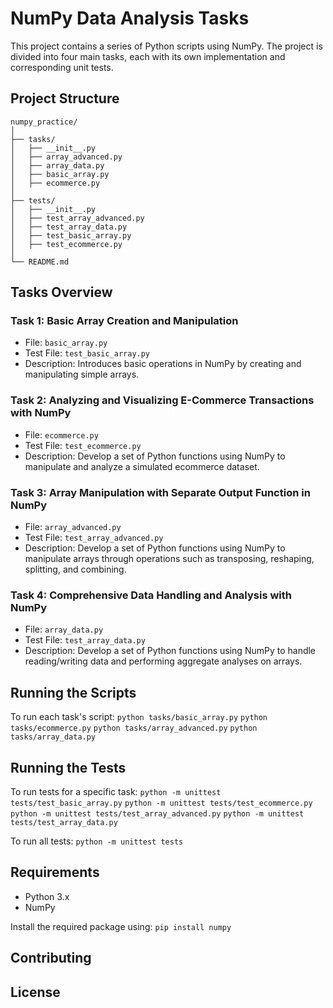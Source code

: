 # NumPy Data Analysis Tasks

This project contains a series of Python scripts using NumPy.
The project is divided into four main tasks, each with its own implementation and corresponding unit tests.

## Project Structure
```
numpy_practice/
│
├── tasks/
│   ├── __init__.py
│   ├── array_advanced.py
│   ├── array_data.py
│   ├── basic_array.py
│   ├── ecommerce.py
│
├── tests/
│   ├── __init__.py
│   ├── test_array_advanced.py
│   ├── test_array_data.py
│   ├── test_basic_array.py
│   ├── test_ecommerce.py
│
└── README.md
```

## Tasks Overview

### Task 1: Basic Array Creation and Manipulation
- File: `basic_array.py`
- Test File: `test_basic_array.py`
- Description: Introduces basic operations in NumPy by creating and manipulating simple arrays.

### Task 2: Analyzing and Visualizing E-Commerce Transactions with NumPy
- File: `ecommerce.py`
- Test File: `test_ecommerce.py`
- Description: Develop a set of Python functions using NumPy to manipulate and analyze a simulated ecommerce dataset.

### Task 3: Array Manipulation with Separate Output Function in NumPy
- File: `array_advanced.py`
- Test File: `test_array_advanced.py`
- Description: Develop a set of Python functions using NumPy to manipulate arrays through operations
such as transposing, reshaping, splitting, and combining.

### Task 4: Comprehensive Data Handling and Analysis with NumPy
- File: `array_data.py`
- Test File: `test_array_data.py`
- Description: Develop a set of Python functions using NumPy to handle reading/writing data and
performing aggregate analyses on arrays.

## Running the Scripts

To run each task's script:
`python tasks/basic_array.py`
`python tasks/ecommerce.py`
`python tasks/array_advanced.py`
`python tasks/array_data.py`

## Running the Tests

To run tests for a specific task:
`python -m unittest tests/test_basic_array.py`
`python -m unittest tests/test_ecommerce.py`
`python -m unittest tests/test_array_advanced.py`
`python -m unittest tests/test_array_data.py`

To run all tests:
`python -m unittest tests`

## Requirements

- Python 3.x
- NumPy

Install the required package using:
`pip install numpy`

## Contributing

## License
